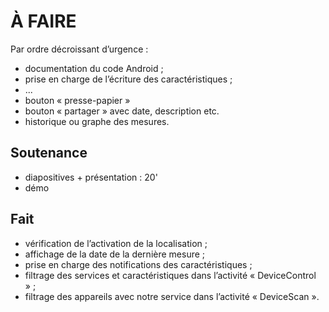 À FAIRE
=======

Par ordre décroissant d’urgence :

- documentation du code Android ;
- prise en charge de l’écriture des caractéristiques ;
- ...
- bouton « presse-papier »
- bouton « partager » avec date, description etc.
- historique ou graphe des mesures.

Soutenance
----------

- diapositives + présentation : 20'
- démo


Fait
----

- vérification de l’activation de la localisation ;
- affichage de la date de la dernière mesure ;
- prise en charge des notifications des caractéristiques ;
- filtrage des services et caractéristiques dans l’activité « DeviceControl » ;
- filtrage des appareils avec notre service dans l’activité « DeviceScan ».